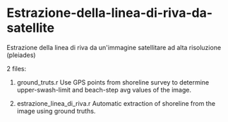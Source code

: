 # Estrazione-della-linea-di-riva-da-satellite
Estrazione della linea di riva da un'immagine satellitare ad alta risoluzione (pleiades)


2 files:

1) ground_truts.r
Use GPS points from shoreline survey to determine upper-swash-limit and beach-step avg values of the image. 

2) estrazione_linea_di_riva.r
Automatic extraction of shoreline from the image using ground truths.

